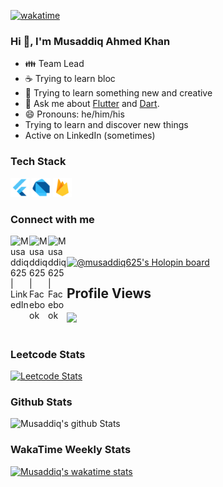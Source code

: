 [![wakatime](https://wakatime.com/badge/user/b4a6a923-b85a-49fd-8d41-2ffdbd75ad17.svg)](https://wakatime.com/@b4a6a923-b85a-49fd-8d41-2ffdbd75ad17)

### Hi 👋, I'm Musaddiq Ahmed Khan

- 👪 Team Lead
- ☕ Trying to learn bloc
- 🧑 Trying to learn something new and creative
- 💬 Ask me about [Flutter](https://flutter.dev) and [Dart](https://dart.dev).
- 😄 Pronouns: he/him/his
- Trying to learn and discover new things
- Active on LinkedIn (sometimes)

### Tech Stack

<code><img width=30px src="https://raw.githubusercontent.com/github/explore/80688e429a7d4ef2fca1e82350fe8e3517d3494d/topics/flutter/flutter.png"></code>
<code><img width=30px src="https://raw.githubusercontent.com/github/explore/80688e429a7d4ef2fca1e82350fe8e3517d3494d/topics/dart/dart.png"></code>
<code><img width=30px src="https://raw.githubusercontent.com/github/explore/80688e429a7d4ef2fca1e82350fe8e3517d3494d/topics/firebase/firebase.png"></code>

### Connect with me

[<img align="left" alt="Musaddiq625 | LinkedIn" width=30px src="https://cdn-icons-png.flaticon.com/512/174/174857.png">][linkedin]
[<img align="left" alt="Musaddiq625 | Facebook" width=30px src="https://cdn-icons-png.flaticon.com/512/174/174855.png">][instagram]
[<img align="left" alt="Musaddiq625 | Facebook" width=30px src="https://puntlandpost.net/wp-content/uploads/2020/12/4.png">][facebook]

[linkedin]: https://www.linkedin.com/in/musaddiq625
[instagram]: https://www.instagram.com/musaddiq.625
[facebook]: https://www.facebook.com/musaddiq625
<br><br>
[![@musaddiq625's Holopin board](https://holopin.io/api/user/board?user=musaddiq625)](https://holopin.io/@musaddiq625)
<br>
## Profile Views
<img align="left" src = "https://profile-counter.glitch.me/Musaddiq625/count.svg">
<br>
<br>

### Leetcode Stats
[![Leetcode Stats](https://leetcode.card.workers.dev/?username=Musaddiq625&style=dark)](https://leetcode.com/Musaddiq625)

<!-- ### Github Streaks
![GitHub streak stats](https://github-readme-streak-stats.herokuapp.com/?user=Musaddiq625&style=dark) -->

### Github Stats
![Musaddiq's github Stats](https://github-readme-stats.vercel.app/api?username=Musaddiq625&theme=material-palenight)

### WakaTime Weekly Stats
[![Musaddiq's wakatime stats](https://github-readme-stats.vercel.app/api/wakatime?username=Musaddiq625&theme=radical&v=2)](https://github.com/anuraghazra/github-readme-stats)

